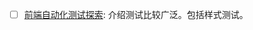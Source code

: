 <!--
abbrlink: gudtegr3
-->

- [ ] [前端自动化测试探索](https://fex.baidu.com/blog/2015/07/front-end-test/): 介绍测试比较广泛。包括样式测试。